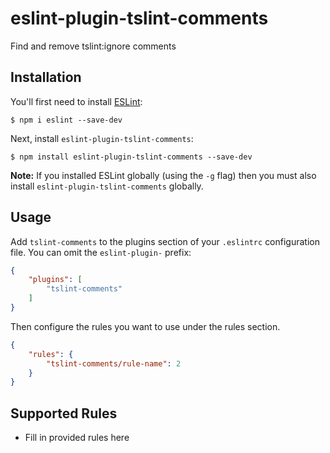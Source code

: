 # eslint-plugin-tslint-comments

Find and remove tslint:ignore comments

## Installation

You'll first need to install [ESLint](http://eslint.org):

```
$ npm i eslint --save-dev
```

Next, install `eslint-plugin-tslint-comments`:

```
$ npm install eslint-plugin-tslint-comments --save-dev
```

**Note:** If you installed ESLint globally (using the `-g` flag) then you must also install `eslint-plugin-tslint-comments` globally.

## Usage

Add `tslint-comments` to the plugins section of your `.eslintrc` configuration file. You can omit the `eslint-plugin-` prefix:

```json
{
    "plugins": [
        "tslint-comments"
    ]
}
```


Then configure the rules you want to use under the rules section.

```json
{
    "rules": {
        "tslint-comments/rule-name": 2
    }
}
```

## Supported Rules

* Fill in provided rules here





